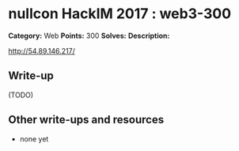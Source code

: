 # nullcon HackIM 2017 : web3-300

**Category:** Web
**Points:** 300
**Solves:** 
**Description:**

<http://54.89.146.217/>

## Write-up

(TODO)

## Other write-ups and resources

* none yet
